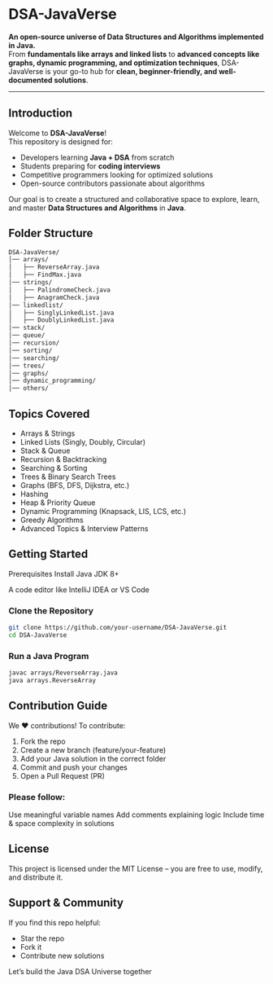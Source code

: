 # DSA-JavaVerse

**An open-source universe of Data Structures and Algorithms implemented in Java.**  
From **fundamentals like arrays and linked lists** to **advanced concepts like graphs, dynamic programming, and optimization techniques**, DSA-JavaVerse is your go-to hub for **clean, beginner-friendly, and well-documented solutions**.

---

## Introduction
Welcome to **DSA-JavaVerse**!  
This repository is designed for:
- Developers learning **Java + DSA** from scratch  
- Students preparing for **coding interviews**  
- Competitive programmers looking for optimized solutions  
- Open-source contributors passionate about algorithms  

Our goal is to create a structured and collaborative space to explore, learn, and master **Data Structures and Algorithms** in **Java**.



## Folder Structure
```bash
DSA-JavaVerse/
│── arrays/
│   ├── ReverseArray.java
│   ├── FindMax.java
│── strings/
│   ├── PalindromeCheck.java
│   ├── AnagramCheck.java
│── linkedlist/
│   ├── SinglyLinkedList.java
│   ├── DoublyLinkedList.java
│── stack/
│── queue/
│── recursion/
│── sorting/
│── searching/
│── trees/
│── graphs/
│── dynamic_programming/
│── others/
```


##  Topics Covered
- Arrays & Strings
-  Linked Lists (Singly, Doubly, Circular)
-  Stack & Queue
-  Recursion & Backtracking
-  Searching & Sorting
-  Trees & Binary Search Trees
-  Graphs (BFS, DFS, Dijkstra, etc.)
-  Hashing
-  Heap & Priority Queue
-  Dynamic Programming (Knapsack, LIS, LCS, etc.)
-  Greedy Algorithms
-  Advanced Topics & Interview Patterns

## Getting Started
Prerequisites
Install Java JDK 8+

A code editor like IntelliJ IDEA or VS Code

### Clone the Repository
```bash
git clone https://github.com/your-username/DSA-JavaVerse.git
cd DSA-JavaVerse
```
### Run a Java Program
```bash
javac arrays/ReverseArray.java
java arrays.ReverseArray
```

## Contribution Guide
We ❤️ contributions!
To contribute:
1. Fork the repo
2. Create a new branch (feature/your-feature)
3. Add your Java solution in the correct folder
4. Commit and push your changes
5. Open a Pull Request (PR)

### Please follow:
Use meaningful variable names
Add comments explaining logic
Include time & space complexity in solutions

## License
This project is licensed under the MIT License – you are free to use, modify, and distribute it.

## Support & Community
If you find this repo helpful:
- Star the repo
- Fork it
- Contribute new solutions

Let’s build the Java DSA Universe together 
